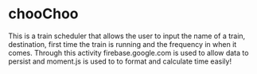 # chooChoo
This is a train scheduler that allows the user to input the name of a train, destination, first time the train is running and the frequency in when it comes. Through this activity firebase.google.com is used to allow data to persist and moment.js is used to to format and calculate time easily!
